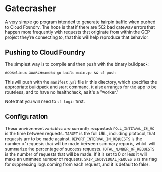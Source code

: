 # Gatecrasher
A very simple go program
intended to generate hairpin traffic
when pushed to Cloud Foundry.
The hope is that if there are
502 bad gateway errors
that happen more frequently
with requests that originate from within
the GCP project they're connecting to,
that this will help reproduce that behavior.

## Pushing to Cloud Foundry
The simplest way is to compile
and then push with the binary buildpack:

```
GOOS=linux GOARCH=amd64 go build main.go && cf push
```

This will push
with the `manifest.yml` file in this directory,
which specifies the appropriate buildpack
and start command.
It also arranges for the app to be routeless,
and to have no healthcheck,
as it's a "worker."

Note that you will need to `cf login` first.

## Configuration
These environment variables are currently respected:
`POLL_INTERVAL_IN_MS` is the time between requests.
`TARGET` is the full URL,
including protocol,
that requests are to be made against.
`REPORT_INTERVAL_IN_REQUESTS` is the number of requests
that will be made between summary reports, which will
summarize the percentage of success requests.
`TOTAL_NUMBER_OF_REQUESTS` is the number of requests
that will be made.
If it is set to 0
or less
it will make an unlimited number of requests.
`SKIP_INDIVIDUAL_REQUESTS` is the flag for suppressing
logs coming from each request, and it is default to false.
